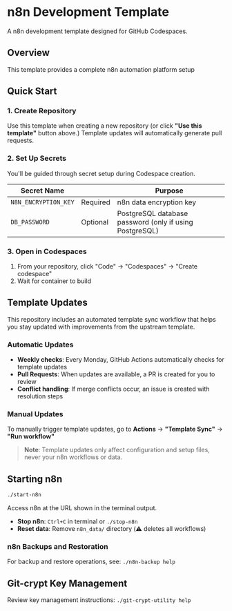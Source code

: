 # n8n Development Template

A n8n development template designed for GitHub Codespaces.

## Overview

This template provides a complete n8n automation platform setup

## Quick Start

### 1. Create Repository

Use this template when creating a new repository (or click **"Use this template"** button above.) Template updates will automatically generate pull requests.

### 2. Set Up Secrets

You'll be guided through secret setup during Codespace creation.

| Secret Name |  | Purpose |
|-------------|--|---------|
| `N8N_ENCRYPTION_KEY` | Required | n8n data encryption key |
| `DB_PASSWORD` | Optional | PostgreSQL database password (only if using PostgreSQL) |

### 3. Open in Codespaces

1. From your repository, click "Code" → "Codespaces" → "Create codespace"
2. Wait for container to build

## Template Updates

This repository includes an automated template sync workflow that helps you stay updated with improvements from the upstream template.

### Automatic Updates

- **Weekly checks**: Every Monday, GitHub Actions automatically checks for template updates
- **Pull Requests**: When updates are available, a PR is created for you to review
- **Conflict handling**: If merge conflicts occur, an issue is created with resolution steps

### Manual Updates

To manually trigger template updates, go to **Actions** → **"Template Sync"** → **"Run workflow"**

> **Note**: Template updates only affect configuration and setup files, never your n8n workflows or data.

## Starting n8n

```sh
./start-n8n
```

Access n8n at the URL shown in the terminal output.

- **Stop n8n**: `Ctrl+C` in terminal or `./stop-n8n`
- **Reset data**: Remove `n8n_data/` directory (⚠️ deletes all workflows)

### n8n Backups and Restoration

For backup and restore operations, see: `./n8n-backup help`

## Git-crypt Key Management

Review key management instructions: `./git-crypt-utility help`
